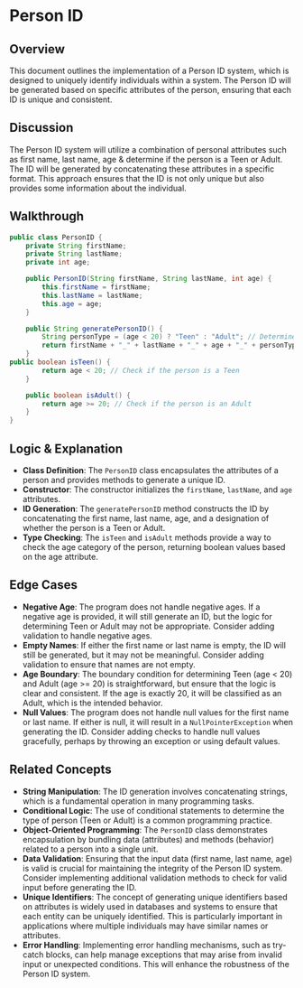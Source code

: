 # Person ID 
## Overview
This document outlines the implementation of a Person ID system, which is designed to uniquely identify individuals within a system. The Person ID will be generated based on specific attributes of the person, ensuring that each ID is unique and consistent.
## Discussion
The Person ID system will utilize a combination of personal attributes such as  first name, last name, age & determine if the person is a Teen or Adult. The ID will be generated by concatenating these attributes in a specific format. This approach ensures that the ID is not only unique but also provides some information about the individual.
## Walkthrough
```java
public class PersonID {
    private String firstName;
    private String lastName;
    private int age;

    public PersonID(String firstName, String lastName, int age) {
        this.firstName = firstName;
        this.lastName = lastName;
        this.age = age;
    }

    public String generatePersonID() {
        String personType = (age < 20) ? "Teen" : "Adult"; // Determine if the person is a Teen or Adult
        return firstName + "_" + lastName + "_" + age + "_" + personType; // Generate the ID
    }
public boolean isTeen() {
        return age < 20; // Check if the person is a Teen
    }

    public boolean isAdult() {
        return age >= 20; // Check if the person is an Adult
    }
}
```
## Logic & Explanation
- **Class Definition**: The `PersonID` class encapsulates the attributes of a person and provides methods to generate a unique ID.
- **Constructor**: The constructor initializes the `firstName`, `lastName`, and `age` attributes.
- **ID Generation**: The `generatePersonID` method constructs the ID by concatenating the first name, last name, age, and a designation of whether the person is a Teen or Adult.
- **Type Checking**: The `isTeen` and `isAdult` methods provide a way to check the age category of the person, returning boolean values based on the age attribute.
## Edge Cases
- **Negative Age**: The program does not handle negative ages. If a negative age is provided, it will still generate an ID, but the logic for determining Teen or Adult may not be appropriate. Consider adding validation to handle negative ages.
- **Empty Names**: If either the first name or last name is empty, the ID will still be generated, but it may not be meaningful. Consider adding validation to ensure that names are not empty.
- **Age Boundary**: The boundary condition for determining Teen (age < 20) and Adult (age >= 20) is straightforward, but ensure that the logic is clear and consistent. If the age is exactly 20, it will be classified as an Adult, which is the intended behavior.
- **Null Values**: The program does not handle null values for the first name or last name. If either is null, it will result in a `NullPointerException` when generating the ID. Consider adding checks to handle null values gracefully, perhaps by throwing an exception or using default values.
## Related Concepts
- **String Manipulation**: The ID generation involves concatenating strings, which is a fundamental operation in many programming tasks.
- **Conditional Logic**: The use of conditional statements to determine the type of person (Teen or Adult) is a common programming practice.
- **Object-Oriented Programming**: The `PersonID` class demonstrates encapsulation by bundling data (attributes) and methods (behavior) related to a person into a single unit.
- **Data Validation**: Ensuring that the input data (first name, last name, age) is valid is crucial for maintaining the integrity of the Person ID system. Consider implementing additional validation methods to check for valid input before generating the ID.
- **Unique Identifiers**: The concept of generating unique identifiers based on attributes is widely used in databases and systems to ensure that each entity can be uniquely identified. This is particularly important in applications where multiple individuals may have similar names or attributes.
- **Error Handling**: Implementing error handling mechanisms, such as try-catch blocks, can help manage exceptions that may arise from invalid input or unexpected conditions. This will enhance the robustness of the Person ID system.


